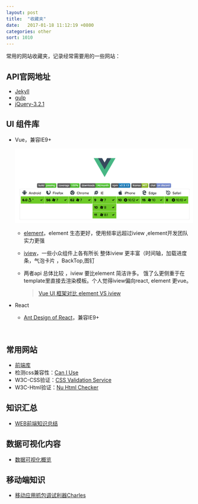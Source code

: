 ```yaml
---
layout: post
title:  "收藏夹"
date:   2017-01-18 11:12:19 +0800
categories: other
sort: 1010
---
```


常用的网站收藏夹，记录经常需要用的一些网站：

## API官网地址

- [Jekyll](https://www.jekyll.com.cn/docs/frontmatter/)
- [gulp](https://www.gulpjs.com.cn/)
- [jQuery-3.2.1](http://jquery.cuishifeng.cn/)




## UI 组件库

- Vue，兼容IE9+

  ![效果图](/assets/js/0601.png)

  - [element](http://element-cn.eleme.io/#/zh-CN)，element 生态更好，使用频率远超过iview ,element开发团队实力更强

  - [iview](https://www.iviewui.com/)，一些小众组件上各有所长 整体iview 更丰富（时间轴，加载进度条，气泡卡片 ，BackTop,图钉

  - 两者api 总体比较 ，iview 要比element 简洁许多。 饿了么更侧重于在template里直接去渲染模板。个人觉得iview偏向react,    element 更vue。

    > [Vue UI 框架对比 element VS iview](https://www.jianshu.com/p/5cee11d69b70)

- React
  - [Ant Design of React](https://ant.design/docs/react/introduce-cn)，兼容IE9+

  ​

## 常用网站

- [前端库](https://www.awesomes.cn/)
- 检测css兼容性：[Can I Use](https://caniuse.com/) 
- W3C-CSS验证：[CSS Validation Service](http://jigsaw.w3.org/css-validator/)
- W3C-Html验证：[Nu Html Checker](https://validator.w3.org/)




## 知识汇总

- [WEB前端知识总结](https://zhuanlan.zhihu.com/p/25334672)




## 数据可视化内容

- [数据可视化概览](https://antv.alipay.com/zh-cn/vis/blog/vis-introduce.html)



## 移动端知识

- [移动应用抓包调试利器Charles](https://www.jianshu.com/p/68684780c1b0)